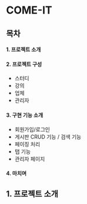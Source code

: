 # COME-IT


## 목차
#### 1. 프로젝트 소개
#### 2. 프로젝트 구성
  * 스터디
  * 강의
  * 업체
  * 관리자
#### 3. 구현 기능 소개
  * 회원가입/로그인
  * 게시판 CRUD 기능 / 검색 기능
  * 페이징 처리
  * 탭 기능
  * 관리자 페이지
#### 4. 마치며


## 1. 프로젝트 소개
